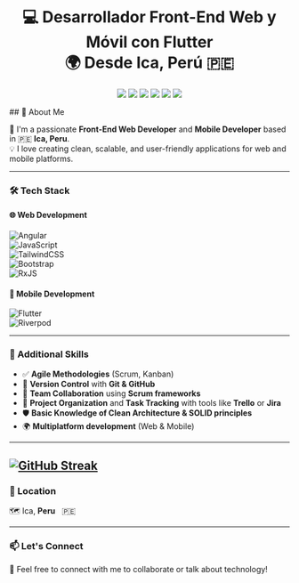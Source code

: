 <h1 align="center">
  💻 Desarrollador <strong>Front-End Web</strong> y <strong>Móvil</strong> con Flutter <br>
  🌍 Desde <strong>Ica, Perú</strong> 🇵🇪
</h1>

<p align="center">
  <img src="https://img.shields.io/badge/Web-Angular-DD0031?style=for-the-badge&logo=angular&logoColor=white"/>
  <img src="https://img.shields.io/badge/Mobile-Flutter-02569B?style=for-the-badge&logo=flutter&logoColor=white"/>
  <img src="https://img.shields.io/badge/State-Riverpod-00C7B7?style=for-the-badge&logo=dart&logoColor=white"/>
  <img src="https://img.shields.io/badge/Style-TailwindCSS-38B2AC?style=for-the-badge&logo=tailwind-css&logoColor=white"/>
  <img src="https://img.shields.io/badge/Metodología-Scrum-6DB33F?style=for-the-badge&logo=scrumalliance&logoColor=white"/>
  <img src="https://img.shields.io/badge/Control-GitHub-181717?style=for-the-badge&logo=github&logoColor=white"/>
</p>
## 🚀 About Me

🎯 I'm a passionate **Front-End Web Developer** and **Mobile Developer** based in 🇵🇪 **Ica, Peru**.  
💡 I love creating clean, scalable, and user-friendly applications for web and mobile platforms.

---

### 🛠️ Tech Stack

#### 🌐 Web Development  
![Angular](https://img.shields.io/badge/-Angular-DD0031?style=flat-square&logo=angular&logoColor=white)  
![JavaScript](https://img.shields.io/badge/-JavaScript-F7DF1E?style=flat-square&logo=javascript&logoColor=black)  
![TailwindCSS](https://img.shields.io/badge/-TailwindCSS-06B6D4?style=flat-square&logo=tailwindcss&logoColor=white)  
![Bootstrap](https://img.shields.io/badge/-Bootstrap-7952B3?style=flat-square&logo=bootstrap&logoColor=white)  
![RxJS](https://img.shields.io/badge/-RxJS-B7178C?style=flat-square&logo=reactivex&logoColor=white)

#### 📱 Mobile Development  
![Flutter](https://img.shields.io/badge/-Flutter-02569B?style=flat-square&logo=flutter&logoColor=white)  
![Riverpod](https://img.shields.io/badge/-Riverpod-42A5F5?style=flat-square&logo=dart&logoColor=white)

---

### 🧠 Additional Skills

- ✅ **Agile Methodologies** (Scrum, Kanban)  
- 🔁 **Version Control** with **Git & GitHub**  
- 🧩 **Team Collaboration** using **Scrum frameworks**  
- 📂 **Project Organization** and **Task Tracking** with tools like **Trello** or **Jira**  
- 🛡️ **Basic Knowledge of Clean Architecture & SOLID principles**  
- 🌍 **Multiplatform development** (Web & Mobile)

---
[![GitHub Streak](https://github-readme-streak-stats.herokuapp.com?user=AAQG&theme=dark)](https://git.io/streak-stats)
---
 
### 📍 Location  
🗺️ Ica, **Peru** &nbsp; 🇵🇪

---

### 📫 Let's Connect

💬 Feel free to connect with me to collaborate or talk about technology!
